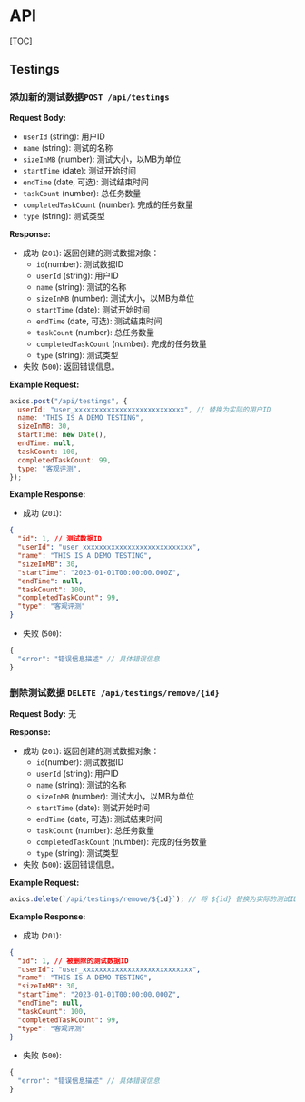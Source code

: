 # API

[TOC]

## Testings

### 添加新的测试数据`POST /api/testings`

**Request Body:**

- `userId` (string): 用户ID
- `name` (string): 测试的名称
- `sizeInMB` (number): 测试大小，以MB为单位
- `startTime` (date): 测试开始时间
- `endTime` (date, 可选): 测试结束时间
- `taskCount` (number): 总任务数量
- `completedTaskCount` (number): 完成的任务数量
- `type` (string): 测试类型

**Response:**

- 成功 (`201`): 返回创建的测试数据对象：
  - `id`(number): 测试数据ID
  - `userId` (string): 用户ID
  - `name` (string): 测试的名称
  - `sizeInMB` (number): 测试大小，以MB为单位
  - `startTime` (date): 测试开始时间
  - `endTime` (date, 可选): 测试结束时间
  - `taskCount` (number): 总任务数量
  - `completedTaskCount` (number): 完成的任务数量
  - `type` (string): 测试类型
- 失败 (`500`): 返回错误信息。

**Example Request:**

```js
axios.post("/api/testings", {
  userId: "user_xxxxxxxxxxxxxxxxxxxxxxxxxxx", // 替换为实际的用户ID
  name: "THIS IS A DEMO TESTING",
  sizeInMB: 30,
  startTime: new Date(),
  endTime: null,
  taskCount: 100,
  completedTaskCount: 99,
  type: "客观评测",
});
```

**Example Response:**

- 成功 (`201`):

```json
{
  "id": 1, // 测试数据ID
  "userId": "user_xxxxxxxxxxxxxxxxxxxxxxxxxxx",
  "name": "THIS IS A DEMO TESTING",
  "sizeInMB": 30,
  "startTime": "2023-01-01T00:00:00.000Z",
  "endTime": null,
  "taskCount": 100,
  "completedTaskCount": 99,
  "type": "客观评测"
}
```

- 失败 (`500`):

```js
{
  "error": "错误信息描述" // 具体错误信息
}
```

### 删除测试数据 `DELETE /api/testings/remove/{id}`

**Request Body:** 无

**Response:**

- 成功 (`201`): 返回创建的测试数据对象：
  - `id`(number): 测试数据ID
  - `userId` (string): 用户ID
  - `name` (string): 测试的名称
  - `sizeInMB` (number): 测试大小，以MB为单位
  - `startTime` (date): 测试开始时间
  - `endTime` (date, 可选): 测试结束时间
  - `taskCount` (number): 总任务数量
  - `completedTaskCount` (number): 完成的任务数量
  - `type` (string): 测试类型
- 失败 (`500`): 返回错误信息。

**Example Request:**

```js
axios.delete(`/api/testings/remove/${id}`); // 将 ${id} 替换为实际的测试ID
```

**Example Response:**

- 成功 (`201`):

```json
{
  "id": 1, // 被删除的测试数据ID
  "userId": "user_xxxxxxxxxxxxxxxxxxxxxxxxxxx",
  "name": "THIS IS A DEMO TESTING",
  "sizeInMB": 30,
  "startTime": "2023-01-01T00:00:00.000Z",
  "endTime": null,
  "taskCount": 100,
  "completedTaskCount": 99,
  "type": "客观评测"
}
```

- 失败 (`500`):

```js
{
  "error": "错误信息描述" // 具体错误信息
}
```
